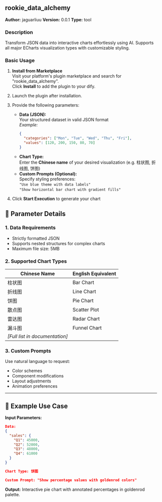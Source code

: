 ## rookie_data_alchemy

**Author:** jaguarliuu
**Version:** 0.0.1
**Type:** tool

### Description

Transform JSON data into interactive charts effortlessly using AI. Supports all major ECharts visualization types with customizable styling.


### Basic Usage

1. ​**​Install from Marketplace​**​  
   Visit your platform's plugin marketplace and search for "rookie_data_alchemy".  
   Click ​**​Install​**​ to add the plugin to your dify.

2. Launch the plugin after installation.

3. Provide the following parameters:
   - ​**​Data (JSON):​**​  
     Your structured dataset in valid JSON format  
     *Example:*  
     ```json
     {
       "categories": ["Mon", "Tue", "Wed", "Thu", "Fri"],
       "values": [120, 200, 150, 80, 70]
     }
     ```
   - ​**​Chart Type:​**​  
     Enter the ​**​Chinese name​**​ of your desired visualization (e.g. 柱状图, 折线图, 饼图)
   - ​**​Custom Prompts (Optional):​**​  
     Specify styling preferences:  
     `"Use blue theme with data labels"`  
     `"Show horizontal bar chart with gradient fills"`

4. Click ​**​Start Execution​**​ to generate your chart

## 📌 Parameter Details

### 1. Data Requirements
- Strictly formatted JSON
- Supports nested structures for complex charts
- Maximum file size: 5MB

### 2. Supported Chart Types
| Chinese Name | English Equivalent       |
|--------------|--------------------------|
| 柱状图        | Bar Chart                |
| 折线图        | Line Chart               |
| 饼图          | Pie Chart                |
| 散点图        | Scatter Plot             |
| 雷达图        | Radar Chart              |
| 漏斗图        | Funnel Chart             |
| *[Full list in documentation]* | |

### 3. Custom Prompts
Use natural language to request:
- Color schemes
- Component modifications
- Layout adjustments
- Animation preferences

---

## 🎯 Example Use Case

​**​Input Parameters:​**​
```json
Data:
{
  "sales": {
    "Q1": 45000,
    "Q2": 52000,
    "Q3": 48000,
    "Q4": 61000
  }
}

Chart Type: 饼图

Custom Prompt: "Show percentage values with goldenrod colors"
```

**​Output:​​**
Interactive pie chart with annotated percentages in goldenrod palette.